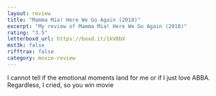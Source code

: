 ```yaml
---
layout: review
title: "Mamma Mia! Here We Go Again (2018)"
excerpt: "My review of Mamma Mia! Here We Go Again (2018)"
rating: "3.5"
letterboxd_url: https://boxd.it/1kV8bX
mst3k: false
rifftrax: false
category: movie-review
---
```


I cannot tell if the emotional moments land for me or if I just love ABBA. Regardless, I cried, so you win movie

